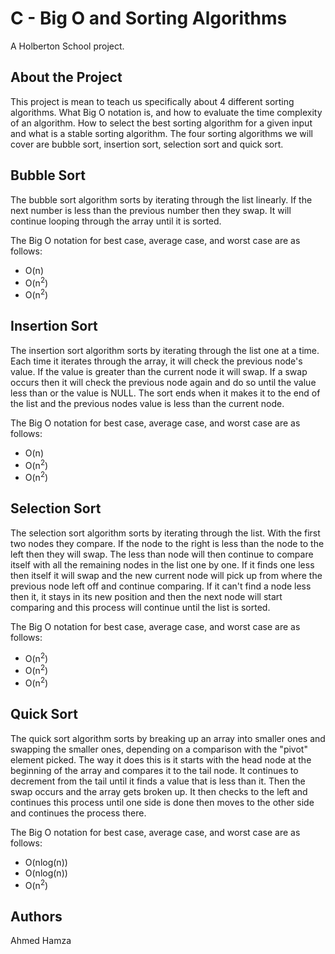 # C - Big O and Sorting Algorithms
A Holberton School project.

## About the Project
This project is mean to teach us specifically about 4 different sorting algorithms. What Big O notation is, and how to evaluate the time complexity of an algorithm. How to select the best sorting algorithm for a given input and what is a stable sorting algorithm. The four sorting algorithms we will cover are bubble sort, insertion sort, selection sort and quick sort.

## Bubble Sort
The bubble sort algorithm sorts by iterating through the list linearly. If the next number is less than the previous number then they swap. It will continue looping through the array until it is sorted.

The Big O notation for best case, average case, and worst case are as follows:
* O(n)
* O(n<sup>2</sup>)
* O(n<sup>2</sup>)

## Insertion Sort
The insertion sort algorithm sorts by iterating through the list one at a time. Each time it iterates through the array, it will check the previous node's value. If the value is greater than the current node it will swap. If a swap occurs then it will check the previous node again and do so until the value less than or the value is NULL. The sort ends when it makes it to the end of the list and the previous nodes value is less than the current node.

The Big O notation for best case, average case, and worst case are as follows:
* O(n)
* O(n<sup>2</sup>)
* O(n<sup>2</sup>)

## Selection Sort
The selection sort algorithm sorts by iterating through the list. With the first two nodes they compare. If the node to the right is less than the node to the left then they will swap. The less than node will then continue to compare itself with all the remaining nodes in the list one by one. If it finds one less then itself it will swap and the new current node will pick up from where the previous node left off and continue comparing. If it can't find a node less then it, it stays in its new position and then the next node will start comparing and this process will continue until the list is sorted.

The Big O notation for best case, average case, and worst case are as follows:

* O(n<sup>2</sup>)
* O(n<sup>2</sup>)
* O(n<sup>2</sup>)

## Quick Sort
The quick sort algorithm sorts by breaking up an array into smaller ones and swapping the smaller ones, depending on a comparison with the "pivot" element picked. The way it does this is it starts with the head node at the beginning of the array and compares it to the tail node. It continues to decrement from the tail until it finds a value that is less than it. Then the swap occurs and the array gets broken up. It then checks to the left  and continues this process until one side is done then moves to the other side and continues the process there.

The Big O notation for best case, average case, and worst case are as follows:

* O(nlog(n))
* O(nlog(n))
* O(n<sup>2</sup>)
## Authors
Ahmed Hamza
